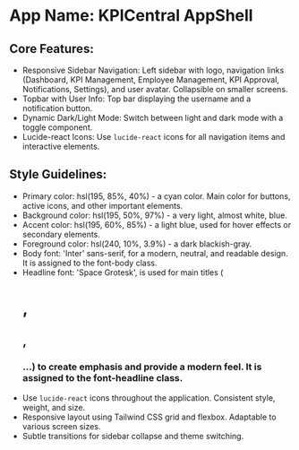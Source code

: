 # **App Name**: KPICentral AppShell

## Core Features:

- Responsive Sidebar Navigation: Left sidebar with logo, navigation links (Dashboard, KPI Management, Employee Management, KPI Approval, Notifications, Settings), and user avatar. Collapsible on smaller screens.
- Topbar with User Info: Top bar displaying the username and a notification button.
- Dynamic Dark/Light Mode: Switch between light and dark mode with a toggle component.
- Lucide-react Icons: Use `lucide-react` icons for all navigation items and interactive elements.

## Style Guidelines:

- Primary color: hsl(195, 85%, 40%) - a cyan color. Main color for buttons, active icons, and other important elements.
- Background color: hsl(195, 50%, 97%) - a very light, almost white, blue.
- Accent color: hsl(195, 60%, 85%) - a light blue, used for hover effects or secondary elements.
- Foreground color: hsl(240, 10%, 3.9%) - a dark blackish-gray.
- Body font: 'Inter' sans-serif, for a modern, neutral, and readable design. It is assigned to the font-body class.
- Headline font: 'Space Grotesk', is used for main titles (<h1>, <h2>, <h3>...) to create emphasis and provide a modern feel. It is assigned to the font-headline class.
- Use `lucide-react` icons throughout the application. Consistent style, weight, and size.
- Responsive layout using Tailwind CSS grid and flexbox. Adaptable to various screen sizes.
- Subtle transitions for sidebar collapse and theme switching.